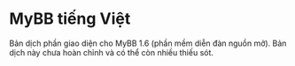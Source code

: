 MyBB tiếng Việt
===============

Bản dịch phần giao diện cho MyBB 1.6 (phần mềm diễn đàn nguồn mở).
Bản dịch này chưa hoàn chỉnh và có thể còn nhiều thiếu sót.